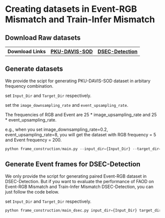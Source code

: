 # Creating datasets in Event-RGB Mismatch and Train-Infer Mismatch

## Download Raw datasets

<table>
  <tr>
    <th style="text-align:center;">Download Links</th>
    <th style="text-align:center;"><a href="https://drive.google.com/drive/folders/12PprdOSXhIrlp-xPKeboaVf7G8SPuyJB?usp=drive_link">PKU-DAVIS-SOD</a></td>
    <th style="text-align:center;"><a href="https://drive.google.com/drive/folders/1sqaqS2TWkx8tSdVj4WFJD1uugUaKSX9j?usp=drive_link">DSEC-Detection</a></td>
  </tr>
</table>

## Generate datasets

We provide the scipt for generating PKU-DAVIS-SOD dataset in arbitary frequency combination.

set ``Input_Dir`` and ``Target_Dir`` respectively.

set the ``image_downsampling_rate`` and ``event_upsampling_rate``.

The frequencies of RGB and Event are 25 * image_upsampling_rate and 25 * event_upsampling_rate.

e.g., when you set image_downsampling_rate=0.2, event_upsampling_rate=8, you will get
the dataset with RGB frequency = 5 and Event frequency = 200.

```python
python frame_construction/main.py --input_dir={Input_Dir} --target_dir={Target_Dir} --image_upsampling_rate={image_downsampling_rate} --event_upsampling_rate={event_upsampling_rate}
```

## Generate Event frames for DSEC-Detection

We only provide the script for generating paired Event-RGB dataset in DSEC-Detection. But if you want to evaluate the performance of FAOD on Event-RGB Mismatch and Train-Infer Mismatch
DSEC-Detection, you can just follow the code below.

set ``Input_Dir`` and ``Target_Dir`` respectively.

```python
python frame_construction/main_dsec.py input_dir={Input_Dir} target_dir={Target_Dir}
```


